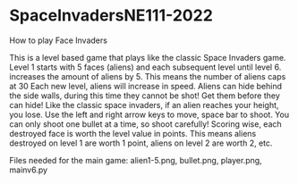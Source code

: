 # SpaceInvadersNE111-2022
How to play Face Invaders

This is a level based game that plays like the classic Space Invaders game.
Level 1 starts with 5 faces (aliens) and each subsequent level until level 6. increases the amount of aliens by 5. This means the number of aliens caps at 30
Each new level, aliens will increase in speed. Aliens can hide behind the side walls, during this time they cannot be shot! Get them before they can hide! Like the classic space invaders, if an alien reaches your height, you lose.
Use the left and right arrow keys to move, space bar to shoot. You can only shoot one bullet at a time, so shoot carefully!
Scoring wise, each destroyed face is worth the level value in points. This means aliens destroyed on level 1 are worth 1 point, aliens on level 2 are worth 2, etc.

Files needed for the main game: alien1-5.png, bullet.png, player.png, mainv6.py
